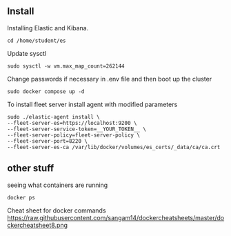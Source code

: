 ## Install

Installing Elastic and Kibana.
```shell
cd /home/student/es
```
Update sysctl
```shell
sudo sysctl -w vm.max_map_count=262144
```
Change passwords if necessary in .env file and then boot up the cluster
```shell
sudo docker compose up -d
```

To install fleet server install agent with modified parameters
```shell
sudo ./elastic-agent install \
--fleet-server-es=https://localhost:9200 \
--fleet-server-service-token=__YOUR_TOKEN__ \
--fleet-server-policy=fleet-server-policy \
--fleet-server-port=8220 \
--fleet-server-es-ca /var/lib/docker/volumes/es_certs/_data/ca/ca.crt
````


## other stuff

seeing what containers are running
```shell
docker ps
```

Cheat sheet for docker commands
https://raw.githubusercontent.com/sangam14/dockercheatsheets/master/dockercheatsheet8.png